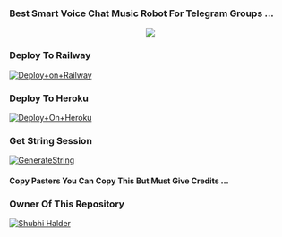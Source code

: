 ### Best Smart Voice Chat Music Robot For Telegram Groups ...


<p align="center"><a href="https://t.me/Clan8xofficial"><img src="https://te.legra.ph/file/207e98f8900efae81d4e6.jpg"></a></p>




### Deploy To Railway

[![Deploy+on+Railway](https://railway.app/button.svg)](https://railway.app/new/template?template=https://github.com/Navya-Devloper/NEHAxMUSIC)


### Deploy To Heroku

[![Deploy+On+Heroku](https://www.herokucdn.com/deploy/button.svg)](https://heroku.com/deploy?template=https://github.com/Navya-Devloper/NEHAxMUSIC)



### Get String Session

[![GenerateString](https://img.shields.io/badge/repl.it-generateString-yellowgreen)](https://t.me//NAVYaSG_BoT)



#### Copy Pasters You Can Copy This But Must Give Credits ...

### Owner Of This Repository
[![Shubhi Halder](https://te.legra.ph/file/533a910b5ec006dbd492b.jpg)](https://t.me/Wtf_Navya) 
